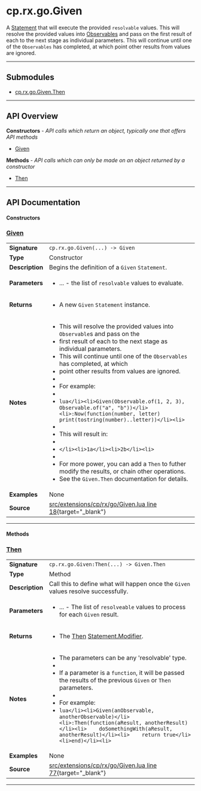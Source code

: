 # cp.rx.go.Given

A [Statement](cp.rx.go.Statement.md) that will execute the provided `resolvable` values.
This will resolve the provided values into [Observables](cp.rx.Observable.md) and pass on the
first result of each to the next stage as individual parameters.
This will continue until one of the `Observables` has completed, at which
point other results from values are ignored.

---

## Submodules
 * [cp.rx.go.Given.Then](cp.rx.go.Given.Then.md)

---

## API Overview
**Constructors** - _API calls which return an object, typically one that offers API methods_
 * [Given](#given)

**Methods** - _API calls which can only be made on an object returned by a constructor_
 * [Then](#then)


---

## API Documentation

#### Constructors


### [Given](#given)

|                                             |                                                                                     |
| --------------------------------------------|-------------------------------------------------------------------------------------|
| **Signature**                               | `cp.rx.go.Given(...) -> Given`                                                                    |
| **Type**                                    | Constructor                                                                     |
| **Description**                             | Begins the definition of a `Given` `Statement`.                                                                     |
| **Parameters**                              | <ul><li>...      - the list of `resolvable` values to evaluate.</li></ul> |
| **Returns**                                 | <ul><li>A new `Given` `Statement` instance.</li></ul>          |
| **Notes**                                   | <ul><li>This will resolve the provided values into `Observable`s and pass on the</li><li>first result of each to the next stage as individual parameters.</li><li>This will continue until one of the `Observables` has completed, at which</li><li>point other results from values are ignored.</li><li></li><li>For example:</li><li></li><li>```lua</li><li>Given(Observable.of(1, 2, 3), Observable.of("a", "b"))</li><li>:Now(function(number, letter) print(tostring(number)..letter))</li><li>```</li><li></li><li>This will result in:</li><li></li><li>```</li><li>1a</li><li>2b</li><li>```</li><li></li><li>For more power, you can add a `Then` to futher modify the results, or chain other operations.</li><li>See the `Given.Then` documentation for details.</li></ul> |
| **Examples**                                | None |
| **Source**                                  | [src/extensions/cp/rx/go/Given.lua line 18](https://github.com/CommandPost/CommandPost/blob/develop/src/extensions/cp/rx/go/Given.lua#L18){target="_blank"} |

---

#### Methods


### [Then](#then)

|                                             |                                                                                     |
| --------------------------------------------|-------------------------------------------------------------------------------------|
| **Signature**                               | `cp.rx.go.Given:Then(...) -> Given.Then`                                                                    |
| **Type**                                    | Method                                                                     |
| **Description**                             | Call this to define what will happen once the `Given` values resolve successfully.                                                                     |
| **Parameters**                              | <ul><li>...  - The list of `resolveable` values to process for each `Given` result.</li></ul> |
| **Returns**                                 | <ul><li>The [Then](cp.rx.go.Given.Then.md) [Statement.Modifier](cp.rx.go.Statement.Modifier.md).</li></ul>          |
| **Notes**                                   | <ul><li>The parameters can be any 'resolvable' type.</li><li></li><li>If a parameter is a `function`, it will be passed the results of the previous `Given` or `Then` parameters.</li><li></li><li>For example:</li><li>```lua</li><li>Given(anObservable, anotherObservable)</li><li>:Then(function(aResult, anotherResult)</li><li>    doSomethingWith(aResult, anotherResult)</li><li>    return true</li><li>end)</li><li>```</li></ul> |
| **Examples**                                | None |
| **Source**                                  | [src/extensions/cp/rx/go/Given.lua line 77](https://github.com/CommandPost/CommandPost/blob/develop/src/extensions/cp/rx/go/Given.lua#L77){target="_blank"} |

---

